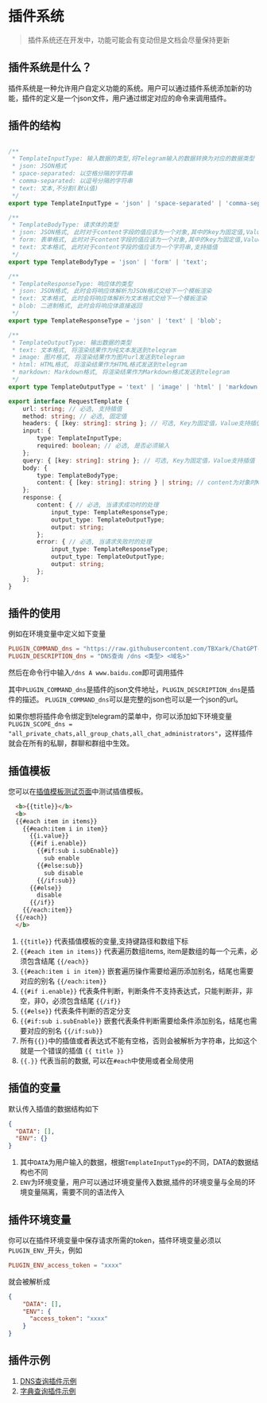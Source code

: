 # 插件系统

> 插件系统还在开发中，功能可能会有变动但是文档会尽量保持更新


## 插件系统是什么？

插件系统是一种允许用户自定义功能的系统。用户可以通过插件系统添加新的功能，插件的定义是一个json文件，用户通过绑定对应的命令来调用插件。


## 插件的结构

```typescript

/**
 * TemplateInputType: 输入数据的类型,将Telegram输入的数据转换为对应的数据类型
 * json: JSON格式
 * space-separated: 以空格分隔的字符串
 * comma-separated: 以逗号分隔的字符串
 * text: 文本,不分割(默认值)
 */
export type TemplateInputType = 'json' | 'space-separated' | 'comma-separated' | 'text';

/**
 * TemplateBodyType: 请求体的类型
 * json: JSON格式, 此时对于content字段的值应该为一个对象,其中的key为固定值,Value支持插值
 * form: 表单格式, 此时对于content字段的值应该为一个对象,其中的key为固定值,Value支持插值
 * text: 文本格式, 此时对于content字段的值应该为一个字符串,支持插值
 */
export type TemplateBodyType = 'json' | 'form' | 'text';

/**
 * TemplateResponseType: 响应体的类型
 * json: JSON格式, 此时会将响应体解析为JSON格式交给下一个模板渲染
 * text: 文本格式, 此时会将响应体解析为文本格式交给下一个模板渲染
 * blob: 二进制格式, 此时会将响应体直接返回
 */
export type TemplateResponseType = 'json' | 'text' | 'blob';

/**
 * TemplateOutputType: 输出数据的类型
 * text: 文本格式, 将渲染结果作为纯文本发送到telegram
 * image: 图片格式, 将渲染结果作为图片url发送到telegram
 * html: HTML格式, 将渲染结果作为HTML格式发送到telegram
 * markdown: Markdown格式, 将渲染结果作为Markdown格式发送到telegram
 */
export type TemplateOutputType = 'text' | 'image' | 'html' | 'markdown';

export interface RequestTemplate {
    url: string; // 必选, 支持插值
    method: string; // 必选, 固定值
    headers: { [key: string]: string }; // 可选, Key为固定值，Value支持插值
    input: {
        type: TemplateInputType;
        required: boolean; // 必选, 是否必须输入
    };
    query: { [key: string]: string }; // 可选, Key为固定值，Value支持插值
    body: {
        type: TemplateBodyType;
        content: { [key: string]: string } | string; // content为对象时Key为固定值，Value支持插值。content为字符串时支持插值
    };
    response: {
        content: { // 必选, 当请求成功时的处理
            input_type: TemplateResponseType;
            output_type: TemplateOutputType;
            output: string;
        };
        error: { // 必选, 当请求失败时的处理
            input_type: TemplateResponseType;
            output_type: TemplateOutputType;
            output: string;
        };
    };
}
```

## 插件的使用

例如在环境变量中定义如下变量

```toml
PLUGIN_COMMAND_dns = "https://raw.githubusercontent.com/TBXark/ChatGPT-Telegram-Workers/dev/plugins/dns.json"
PLUGIN_DESCRIPTION_dns = "DNS查询 /dns <类型> <域名>"
```

然后在命令行中输入`/dns A www.baidu.com`即可调用插件

其中`PLUGIN_COMMAND_dns`是插件的json文件地址，`PLUGIN_DESCRIPTION_dns`是插件的描述。
`PLUGIN_COMMAND_dns`可以是完整的json也可以是一个json的url。

如果你想将插件命令绑定到telegram的菜单中，你可以添加如下环境变量`PLUGIN_SCOPE_dns = "all_private_chats,all_group_chats,all_chat_administrators"`，这样插件就会在所有的私聊，群聊和群组中生效。


## 插值模板

您可以在[插值模板测试页面](https://interpolate-test.pages.dev)中测试插值模板。

```html
  <b>{{title}}</b>
  <b>
  {{#each item in items}}
    {{#each:item i in item}}
      {{i.value}}
      {{#if i.enable}}
        {{#if:sub i.subEnable}}
          sub enable
        {{#else:sub}}
          sub disable
        {{/if:sub}}
      {{#else}}
        disable
      {{/if}}
    {{/each:item}}
  {{/each}}
  </b>
```

1. `{{title}}` 代表插值模板的变量,支持键路径和数组下标
2. `{{#each item in items}}` 代表遍历数组items, item是数组的每一个元素，必须包含结尾 `{{/each}}`
3. `{{#each:item i in item}}` 嵌套遍历操作需要给遍历添加别名，结尾也需要对应的别名 `{{/each:item}}`
4. `{{#if i.enable}}` 代表条件判断，判断条件不支持表达式，只能判断非，非空，非0，必须包含结尾 `{{/if}}`
5. `{{#else}}` 代表条件判断的否定分支
6. `{{#if:sub i.subEnable}}` 嵌套代表条件判断需要给条件添加别名，结尾也需要对应的别名 `{{/if:sub}}`
7. 所有`{{}}`中的插值或者表达式不能有空格，否则会被解析为字符串，比如这个就是一个错误的插值 `{{ title }}`
8. `{{.}}` 代表当前的数据, 可以在`#each`中使用或者全局使用


## 插值的变量

默认传入插值的数据结构如下

```json
{
  "DATA": [],
  "ENV": {}
}
```

1. 其中`DATA`为用户输入的数据，根据`TemplateInputType`的不同，DATA的数据结构也不同
2. `ENV`为环境变量，用户可以通过环境变量传入数据,插件的环境变量与全局的环境变量隔离，需要不同的语法传入


## 插件环境变量

你可以在插件环境变量中保存请求所需的token，插件环境变量必须以`PLUGIN_ENV_`开头，例如

```toml
PLUGIN_ENV_access_token = "xxxx"
```

就会被解析成

```json
{
    "DATA": [],
    "ENV": {
      "access_token": "xxxx"
    }
}
```

## 插件示例

1. [DNS查询插件示例](../../plugins/dns.json)
2. [字典查询插件示例](../../plugins/dicten.json)
